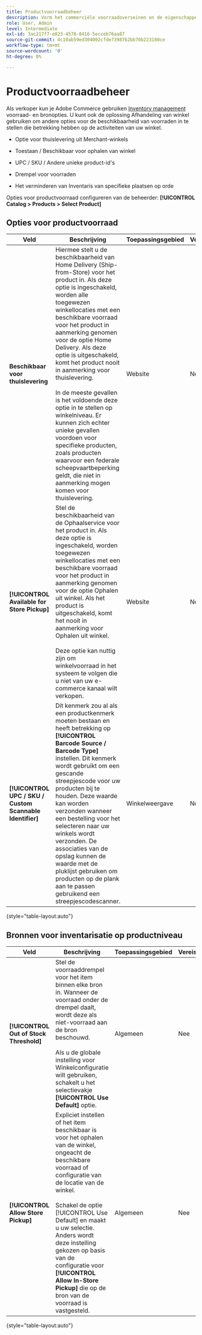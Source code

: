 ```yaml
---
title: Productvoorraadbeheer
description: Vorm het commerciële voorraadoverseinen en de eigenschappen beschikbaar aan klanten.
role: User, Admin
level: Intermediate
exl-id: 3ac217f7-e823-4578-8416-5ecceb76aa87
source-git-commit: 4c10ab59ed304002cfde7398762bb70b223180ce
workflow-type: tm+mt
source-wordcount: '0'
ht-degree: 0%

---
```


# Productvoorraadbeheer

Als verkoper kun je Adobe Commerce gebruiken [Inventory management](https://docs.magento.com/user-guide/catalog/inventory-management.html) voorraad- en bronopties. U kunt ook de oplossing Afhandeling van winkel gebruiken om andere opties voor de beschikbaarheid van voorraden in te stellen die betrekking hebben op de activiteiten van uw winkel.

- Optie voor thuislevering uit Merchant-winkels

- Toestaan / Beschikbaar voor ophalen van winkel

- UPC / SKU / Andere unieke product-id&#39;s

- Drempel voor voorraden

- Het verminderen van Inventaris van specifieke plaatsen op orde

Opties voor productvoorraad configureren van de beheerder: **[!UICONTROL Catalog > Products > Select Product]**

## **Opties voor productvoorraad**

| **Veld** | **Beschrijving** | **Toepassingsgebied** | **Vereist** |
|----------------------------------------------------------|----------------------------------------------------------------------------------------------------------------------------------------------------------------------------------------------------------------------------------------------------------------------------------------------------------------------------------------------------------------------------------------------------------------------------------------------------------------------------------------------------------------------------------------------------------------|------------|--------------|
| **Beschikbaar voor thuislevering** | Hiermee stelt u de beschikbaarheid van Home Delivery (Ship-from-Store) voor het product in. Als deze optie is ingeschakeld, worden alle toegewezen winkellocaties met een beschikbare voorraad voor het product in aanmerking genomen voor de optie Home Delivery. Als deze optie is uitgeschakeld, komt het product nooit in aanmerking voor thuislevering.</br></br>In de meeste gevallen is het voldoende deze optie in te stellen op winkelniveau. Er kunnen zich echter unieke gevallen voordoen voor specifieke producten, zoals producten waarvoor een federale scheepvaartbeperking geldt, die niet in aanmerking mogen komen voor thuislevering. | Website | Nee |
| **[!UICONTROL Available for Store Pickup]** | Stel de beschikbaarheid van de Ophaalservice voor het product in. Als deze optie is ingeschakeld, worden toegewezen winkellocaties met een beschikbare voorraad voor het product in aanmerking genomen voor de optie Ophalen uit winkel. Als het product is uitgeschakeld, komt het nooit in aanmerking voor Ophalen uit winkel.</br></br>Deze optie kan nuttig zijn om winkelvoorraad in het systeem te volgen die u niet van uw e-commerce kanaal wilt verkopen. | Website | Nee |
| **[!UICONTROL UPC / SKU / Custom Scannable Identifier]** | Dit kenmerk zou al als een productkenmerk moeten bestaan en heeft betrekking op **[!UICONTROL Barcode Source / Barcode Type]** instellen. Dit kenmerk wordt gebruikt om een gescande streepjescode voor uw producten bij te houden. Deze waarde kan worden verzonden wanneer een bestelling voor het selecteren naar uw winkels wordt verzonden. De associaties van de opslag kunnen de waarde met de pluklijst gebruiken om producten op de plank aan te passen gebruikend een streepjescodescanner. | Winkelweergave | Nee |

{style=&quot;table-layout:auto&quot;}

## Bronnen voor inventarisatie op productniveau

| **Veld** | **Beschrijving** | **Toepassingsgebied** | **Vereist** |
|-----------------------------------------|------------------------------------------------------------------------------------------------------------------------------------------------------------------------------------------------------------------------------------------------------------------------------------------------------------------------------------------------------------------------------------------------------|-----------|--------------|
| **[!UICONTROL Out of Stock Threshold]** | Stel de voorraaddrempel voor het item binnen elke bron in. Wanneer de voorraad onder de drempel daalt, wordt deze als niet-voorraad aan de bron beschouwd.</br></br>Als u de globale instelling voor Winkelconfiguratie wilt gebruiken, schakelt u het selectievakje **[!UICONTROL Use Default]** optie. | Algemeen | Nee |
| **[!UICONTROL Allow Store Pickup]** | Expliciet instellen of het item beschikbaar is voor het ophalen van de winkel, ongeacht de beschikbare voorraad of configuratie van de locatie van de winkel.</br></br> Schakel de optie [!UICONTROL Use Default] en maakt u uw selectie. Anders wordt deze instelling gekozen op basis van de configuratie voor **[!UICONTROL Allow In-Store Pickup]** die op de bron van de voorraad is vastgesteld. | Algemeen | Nee |

{style=&quot;table-layout:auto&quot;}

